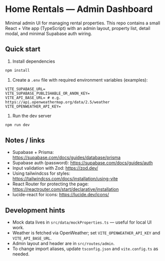 # Home Rentals — Admin Dashboard

Minimal admin UI for managing rental properties. This repo contains a small React + Vite app (TypeScript) with an admin layout, property list, detail modal, and minimal Supabase auth wiring.

## Quick start

1. Install dependencies

```bash
npm install
```

1. Create a `.env` file with required environment variables (examples):

```env
VITE_SUPABASE_URL=
VITE_SUPABASE_PUBLISHABLE_OR_ANON_KEY=
VITE_API_BASE_URL= # e.g. https://api.openweathermap.org/data/2.5/weather
VITE_OPENWEATHER_API_KEY=
```

1. Run the dev server

```bash
npm run dev
```

## Notes / links

- Supabase + Prisma: https://supabase.com/docs/guides/database/prisma
- Supabase auth (password): https://supabase.com/docs/guides/auth
- Input validation with Zod: https://zod.dev/
- Using tailwindcss for styles: https://tailwindcss.com/docs/installation/using-vite
- React Router for protecting the page: https://reactrouter.com/start/declarative/installation
- lucide-react for icons: https://lucide.dev/icons/

## Development hints

- Mock data lives in `src/data/mockProperties.ts` — useful for local UI work.
- Weather is fetched via OpenWeather; set `VITE_OPENWEATHER_API_KEY` and `VITE_API_BASE_URL`.
- Admin layout and header are in `src/routes/admin`.
- To change import aliases, update `tsconfig.json` and `vite.config.ts` as needed.